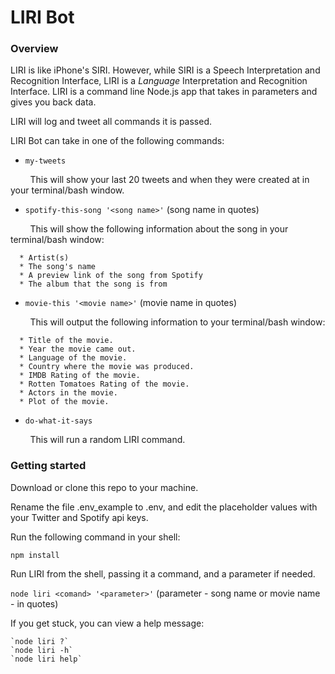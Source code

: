# LIRI Bot

### Overview

LIRI is like iPhone's SIRI. However, while SIRI is a Speech Interpretation and Recognition Interface, LIRI is a _Language_ Interpretation and Recognition Interface. LIRI is a command line Node.js app that takes in parameters and gives you back data.

LIRI will log and tweet all commands it is passed.

LIRI Bot can take in one of the following commands:
<p>

  * `my-tweets`
  <div>&nbsp;&nbsp;&nbsp;&nbsp;&nbsp;&nbsp;&nbsp;&nbsp;This will show your last 20 tweets and when they were created at in your terminal/bash window.</div>
</p>

  * `spotify-this-song '<song name>'` (song name in quotes)
  <div>&nbsp;&nbsp;&nbsp;&nbsp;&nbsp;&nbsp;&nbsp;&nbsp;This will show the following information about the song in your terminal/bash window:</div>

   ```
     * Artist(s)
     * The song's name     
     * A preview link of the song from Spotify
     * The album that the song is from
   ```
</div>

  * `movie-this '<movie name>'` (movie name in quotes)
  <div>&nbsp;&nbsp;&nbsp;&nbsp;&nbsp;&nbsp;&nbsp;&nbsp;This will output the following information to your terminal/bash window:</div>

   ```
     * Title of the movie.
     * Year the movie came out.
     * Language of the movie.
     * Country where the movie was produced.
     * IMDB Rating of the movie.
     * Rotten Tomatoes Rating of the movie.
     * Actors in the movie.
     * Plot of the movie.
   ```

  * `do-what-it-says`
  <div>&nbsp;&nbsp;&nbsp;&nbsp;&nbsp;&nbsp;&nbsp;&nbsp;This will run a random LIRI command.</div>

### Getting started

Download or clone this repo to your machine.

Rename the file .env_example to .env, and edit the placeholder values with your Twitter and Spotify api keys.

Run the following command in your shell:

  `npm install`

Run LIRI from the shell, passing it a command, and a parameter if needed.

  `node liri <comand> '<parameter>'` (parameter - song name or movie name - in quotes)

If you get stuck, you can view a help message:
  ```
  `node liri ?`
  `node liri -h`
  `node liri help`
  ```